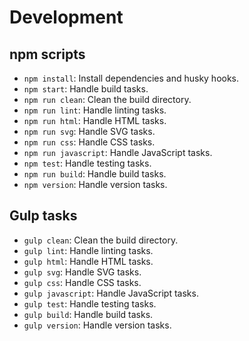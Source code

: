 # Development

## npm scripts

- `npm install`: Install dependencies and husky hooks.
- `npm start`: Handle build tasks.
- `npm run clean`: Clean the build directory.
- `npm run lint`: Handle linting tasks.
- `npm run html`: Handle HTML tasks.
- `npm run svg`: Handle SVG tasks.
- `npm run css`: Handle CSS tasks.
- `npm run javascript`: Handle JavaScript tasks.
- `npm test`: Handle testing tasks.
- `npm run build`: Handle build tasks.
- `npm version`: Handle version tasks.

## Gulp tasks

- `gulp clean`: Clean the build directory.
- `gulp lint`: Handle linting tasks.
- `gulp html`: Handle HTML tasks.
- `gulp svg`: Handle SVG tasks.
- `gulp css`: Handle CSS tasks.
- `gulp javascript`: Handle JavaScript tasks.
- `gulp test`: Handle testing tasks.
- `gulp build`: Handle build tasks.
- `gulp version`: Handle version tasks.
